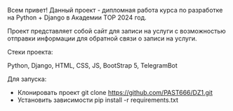 Всем привет!
Данный проект - дипломная работа курса по разработке на Python + Django в Академии ТОР 2024 год.

Проект представляет собой сайт для записи на услуги с возможностью отправки информации для обратной связи о записи на услуги.

Стеки проекта:

Python,
Django,
HTML, CSS, JS,
BootStrap 5,
TelegramBot

Для запуска:
- Клонировать проект git clone https://github.com/PAST666/DZ1.git
- Установить зависимости pip install -r requirements.txt